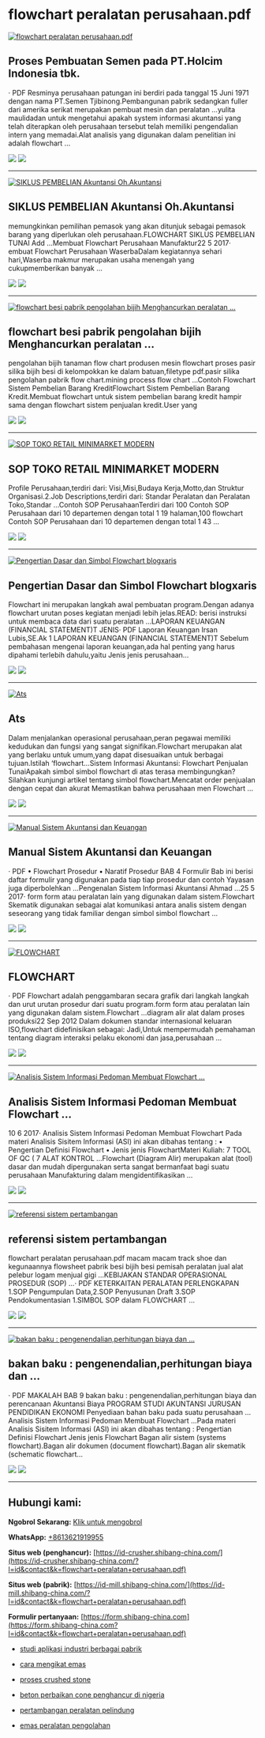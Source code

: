 # flowchart peralatan perusahaan.pdf

<a href="https://swt.shibang-china.com/?l=id&img&k=flowchart+peralatan+perusahaan.pdf" target="_blank">![flowchart peralatan perusahaan.pdf](http://static.shibang-china.com/all-800x300/835.jpg)</a>

## Proses Pembuatan Semen pada PT.Holcim Indonesia tbk.
· PDF Resminya perusahaan patungan ini berdiri pada tanggal 15 Juni 1971 dengan nama PT.Semen Tjibinong.Pembangunan pabrik sedangkan fuller dari amerika serikat merupakan pembuat mesin dan peralatan …yulita maulidadan untuk mengetahui apakah system informasi akuntansi yang telah diterapkan oleh perusahaan tersebut telah memiliki pengendalian intern yang memadai.Alat analisis yang digunakan dalam penelitian ini adalah flowchart …


<a href="https://whatsapp.shibangsoft.com/WhatsApp.php" target="_blank" title="WhatsApp">![](http://static.shibang-china.com/icon/whatsapp.png)</a> <a href="https://swt.shibang-china.com/?l=id&icon&k=flowchart+peralatan+perusahaan.pdf" target="_blank">![](http://static.shibang-china.com/icon/chat-id.png)</a>

---

<a href="https://swt.shibang-china.com/?l=id&img&k=flowchart+peralatan+perusahaan.pdf" target="_blank">![SIKLUS PEMBELIAN Akuntansi Oh.Akuntansi](http://static.shibang-china.com/all-800x300/1029.jpg)</a>

## SIKLUS PEMBELIAN Akuntansi Oh.Akuntansi
memungkinkan pemilihan pemasok yang akan ditunjuk sebagai pemasok barang yang diperlukan oleh perusahaan.FLOWCHART SIKLUS PEMBELIAN TUNAI Add …Membuat Flowchart Perusahaan Manufaktur22 5 2017· embuat Flowchart Perusahaan WaserbaDalam kegiatannya sehari hari,Waserba makmur merupakan usaha menengah yang cukupmemberikan banyak …


<a href="https://whatsapp.shibangsoft.com/WhatsApp.php" target="_blank" title="WhatsApp">![](http://static.shibang-china.com/icon/whatsapp.png)</a> <a href="https://swt.shibang-china.com/?l=id&icon&k=flowchart+peralatan+perusahaan.pdf" target="_blank">![](http://static.shibang-china.com/icon/chat-id.png)</a>

---

<a href="https://swt.shibang-china.com/?l=id&img&k=flowchart+peralatan+perusahaan.pdf" target="_blank">![flowchart besi pabrik pengolahan bijih Menghancurkan peralatan …](http://static.shibang-china.com/all-800x300/99.jpg)</a>

## flowchart besi pabrik pengolahan bijih Menghancurkan peralatan …
pengolahan bijih tanaman flow chart produsen mesin flowchart proses pasir silika bijih besi di kelompokkan ke dalam batuan,filetype pdf.pasir silika pengolahan pabrik flow chart.mining process flow chart …Contoh Flowchart Sistem Pembelian Barang KreditFlowchart Sistem Pembelian Barang Kredit.Membuat flowchart untuk sistem pembelian barang kredit hampir sama dengan flowchart sistem penjualan kredit.User yang


<a href="https://whatsapp.shibangsoft.com/WhatsApp.php" target="_blank" title="WhatsApp">![](http://static.shibang-china.com/icon/whatsapp.png)</a> <a href="https://swt.shibang-china.com/?l=id&icon&k=flowchart+peralatan+perusahaan.pdf" target="_blank">![](http://static.shibang-china.com/icon/chat-id.png)</a>

---

<a href="https://swt.shibang-china.com/?l=id&img&k=flowchart+peralatan+perusahaan.pdf" target="_blank">![SOP TOKO RETAIL MINIMARKET MODERN](http://static.shibang-china.com/all-800x300/320.jpg)</a>

## SOP TOKO RETAIL MINIMARKET MODERN
Profile Perusahaan,terdiri dari: Visi,Misi,Budaya Kerja,Motto,dan Struktur Organisasi.2.Job Descriptions,terdiri dari: Standar Peralatan dan Peralatan Toko,Standar …Contoh SOP PerusahaanTerdiri dari 100 Contoh SOP Perusahaan dari 10 departemen dengan total 1 19 halaman,100 flowchart Contoh SOP Perusahaan dari 10 departemen dengan total 1 43 …


<a href="https://whatsapp.shibangsoft.com/WhatsApp.php" target="_blank" title="WhatsApp">![](http://static.shibang-china.com/icon/whatsapp.png)</a> <a href="https://swt.shibang-china.com/?l=id&icon&k=flowchart+peralatan+perusahaan.pdf" target="_blank">![](http://static.shibang-china.com/icon/chat-id.png)</a>

---

<a href="https://swt.shibang-china.com/?l=id&img&k=flowchart+peralatan+perusahaan.pdf" target="_blank">![Pengertian Dasar dan Simbol Flowchart blogxaris](http://static.shibang-china.com/all-800x300/697.jpg)</a>

## Pengertian Dasar dan Simbol Flowchart blogxaris
Flowchart ini merupakan langkah awal pembuatan program.Dengan adanya flowchart urutan poses kegiatan menjadi lebih jelas.READ: berisi instruksi untuk membaca data dari suatu peralatan …LAPORAN KEUANGAN (FINANCIAL STATEMENT)T JENIS· PDF Laporan Keuangan Irsan Lubis,SE.Ak 1 LAPORAN KEUANGAN (FINANCIAL STATEMENT)T Sebelum pembahasan mengenai laporan keuangan,ada hal penting yang harus dipahami terlebih dahulu,yaitu Jenis jenis perusahaan…


<a href="https://whatsapp.shibangsoft.com/WhatsApp.php" target="_blank" title="WhatsApp">![](http://static.shibang-china.com/icon/whatsapp.png)</a> <a href="https://swt.shibang-china.com/?l=id&icon&k=flowchart+peralatan+perusahaan.pdf" target="_blank">![](http://static.shibang-china.com/icon/chat-id.png)</a>

---

<a href="https://swt.shibang-china.com/?l=id&img&k=flowchart+peralatan+perusahaan.pdf" target="_blank">![Ats](http://static.shibang-china.com/all-800x300/1192.jpg)</a>

## Ats
Dalam menjalankan operasional perusahaan,peran pegawai memiliki kedudukan dan fungsi yang sangat signifikan.Flowchart merupakan alat yang berlaku untuk umum,yang dapat disesuaikan untuk berbagai tujuan.Istilah ‘flowchart…Sistem Informasi Akuntansi: Flowchart Penjualan TunaiApakah simbol simbol flowchart di atas terasa membingungkan? Silahkan kunjungi artikel tentang simbol flowchart.Mencatat order penjualan dengan cepat dan akurat Memastikan bahwa perusahaan men Flowchart …


<a href="https://whatsapp.shibangsoft.com/WhatsApp.php" target="_blank" title="WhatsApp">![](http://static.shibang-china.com/icon/whatsapp.png)</a> <a href="https://swt.shibang-china.com/?l=id&icon&k=flowchart+peralatan+perusahaan.pdf" target="_blank">![](http://static.shibang-china.com/icon/chat-id.png)</a>

---

<a href="https://swt.shibang-china.com/?l=id&img&k=flowchart+peralatan+perusahaan.pdf" target="_blank">![Manual Sistem Akuntansi dan Keuangan](http://static.shibang-china.com/all-800x300/436.jpg)</a>

## Manual Sistem Akuntansi dan Keuangan
· PDF • Flowchart Prosedur • Naratif Prosedur BAB 4 Formulir Bab ini berisi daftar formulir yang digunakan pada tiap tiap prosedur dan contoh Yayasan juga diperbolehkan …Pengenalan Sistem Informasi Akuntansi Ahmad …25 5 2017· form form atau peralatan lain yang digunakan dalam sistem.Flowchart Skematik digunakan sebagai alat komunikasi antara analis sistem dengan seseorang yang tidak familiar dengan simbol simbol flowchart …


<a href="https://whatsapp.shibangsoft.com/WhatsApp.php" target="_blank" title="WhatsApp">![](http://static.shibang-china.com/icon/whatsapp.png)</a> <a href="https://swt.shibang-china.com/?l=id&icon&k=flowchart+peralatan+perusahaan.pdf" target="_blank">![](http://static.shibang-china.com/icon/chat-id.png)</a>

---

<a href="https://swt.shibang-china.com/?l=id&img&k=flowchart+peralatan+perusahaan.pdf" target="_blank">![FLOWCHART](http://static.shibang-china.com/all-800x300/589.jpg)</a>

## FLOWCHART
· PDF Flowchart adalah penggambaran secara grafik dari langkah langkah dan urut urutan prosedur dari suatu program.form form atau peralatan lain yang digunakan dalam sistem.Flowchart …diagram alir alat dalam proses produksi22 Sep 2012 Dalam dokumen standar internasional keluaran ISO,flowchart didefinisikan sebagai: Jadi,Untuk mempermudah pemahaman tentang diagram interaksi pelaku ekonomi dan jasa,perusahaan …


<a href="https://whatsapp.shibangsoft.com/WhatsApp.php" target="_blank" title="WhatsApp">![](http://static.shibang-china.com/icon/whatsapp.png)</a> <a href="https://swt.shibang-china.com/?l=id&icon&k=flowchart+peralatan+perusahaan.pdf" target="_blank">![](http://static.shibang-china.com/icon/chat-id.png)</a>

---

<a href="https://swt.shibang-china.com/?l=id&img&k=flowchart+peralatan+perusahaan.pdf" target="_blank">![Analisis Sistem Informasi Pedoman Membuat Flowchart …](http://static.shibang-china.com/all-800x300/471.jpg)</a>

## Analisis Sistem Informasi Pedoman Membuat Flowchart …
10 6 2017· Analisis Sistem Informasi Pedoman Membuat Flowchart Pada materi Analisis Sisitem Informasi (ASI) ini akan dibahas tentang : • Pengertian Definisi Flowchart • Jenis jenis FlowchartMateri Kuliah: 7 TOOL OF QC ( 7 ALAT KONTROL …Flowchart (Diagram Alir) merupakan alat (tool) dasar dan mudah dipergunakan serta sangat bermanfaat bagi suatu perusahaan Manufakturing dalam mengidentifikasikan …


<a href="https://whatsapp.shibangsoft.com/WhatsApp.php" target="_blank" title="WhatsApp">![](http://static.shibang-china.com/icon/whatsapp.png)</a> <a href="https://swt.shibang-china.com/?l=id&icon&k=flowchart+peralatan+perusahaan.pdf" target="_blank">![](http://static.shibang-china.com/icon/chat-id.png)</a>

---

<a href="https://swt.shibang-china.com/?l=id&img&k=flowchart+peralatan+perusahaan.pdf" target="_blank">![referensi sistem pertambangan](http://static.shibang-china.com/all-800x300/1489.jpg)</a>

## referensi sistem pertambangan
flowchart peralatan perusahaan.pdf macam macam track shoe dan kegunaannya flowsheet pabrik besi bijih besi pemisah peralatan jual alat pelebur logam menjual gigi …KEBIJAKAN STANDAR OPERASIONAL PROSEDUR (SOP) …· PDF KETERKAITAN PERALATAN PERLENGKAPAN 1.SOP Pengumpulan Data,2.SOP Penyusunan Draft 3.SOP Pendokumentasian 1.SIMBOL SOP dalam FLOWCHART …


<a href="https://whatsapp.shibangsoft.com/WhatsApp.php" target="_blank" title="WhatsApp">![](http://static.shibang-china.com/icon/whatsapp.png)</a> <a href="https://swt.shibang-china.com/?l=id&icon&k=flowchart+peralatan+perusahaan.pdf" target="_blank">![](http://static.shibang-china.com/icon/chat-id.png)</a>

---

<a href="https://swt.shibang-china.com/?l=id&img&k=flowchart+peralatan+perusahaan.pdf" target="_blank">![bakan baku : pengenendalian,perhitungan biaya dan …](http://static.shibang-china.com/all-800x300/512.jpg)</a>

## bakan baku : pengenendalian,perhitungan biaya dan …
· PDF MAKALAH BAB 9 bakan baku : pengenendalian,perhitungan biaya dan perencanaan Akuntansi Biaya PROGRAM STUDI AKUNTANSI JURUSAN PENDIDIKAN EKONOMI Penyediaan bahan baku pada suatu perusahaan …Analisis Sistem Informasi Pedoman Membuat Flowchart …Pada materi Analisis Sisitem Informasi (ASI) ini akan dibahas tentang : Pengertian Definisi Flowchart Jenis jenis Flowchart Bagan alir sistem (systems flowchart).Bagan alir dokumen (document flowchart).Bagan alir skematik (schematic flowchart…


<a href="https://whatsapp.shibangsoft.com/WhatsApp.php" target="_blank" title="WhatsApp">![](http://static.shibang-china.com/icon/whatsapp.png)</a> <a href="https://swt.shibang-china.com/?l=id&icon&k=flowchart+peralatan+perusahaan.pdf" target="_blank">![](http://static.shibang-china.com/icon/chat-id.png)</a>

---
## Hubungi kami:

**Ngobrol Sekarang:** [Klik untuk mengobrol](https://swt.shibang-china.com?l=id&contact&k=flowchart+peralatan+perusahaan.pdf)

**WhatsApp:**  [+8613621919955](https://whatsapp.shibangsoft.com/WhatsApp.php)

**Situs web (penghancur):** [https://id-crusher.shibang-china.com/](https://id-crusher.shibang-china.com/?l=id&contact&k=flowchart+peralatan+perusahaan.pdf)

**Situs web (pabrik):** [https://id-mill.shibang-china.com/](https://id-mill.shibang-china.com/?l=id&contact&k=flowchart+peralatan+perusahaan.pdf)

**Formulir pertanyaan:** [https://form.shibang-china.com](https://form.shibang-china.com?l=id&contact&k=flowchart+peralatan+perusahaan.pdf)

* [studi aplikasi industri berbagai pabrik](../32/studi%20aplikasi%20industri%20berbagai%20pabrik.md)

* [cara mengikat emas](../34/cara%20mengikat%20emas.md)

* [proses crushed stone](../35/proses%20crushed%20stone.md)

* [beton perbaikan cone penghancur di nigeria](../34/beton%20perbaikan%20cone%20penghancur%20di%20nigeria.md)

* [pertambangan peralatan pelindung](../36/pertambangan%20peralatan%20pelindung.md)

* [emas peralatan pengolahan](../32/emas%20peralatan%20pengolahan.md)